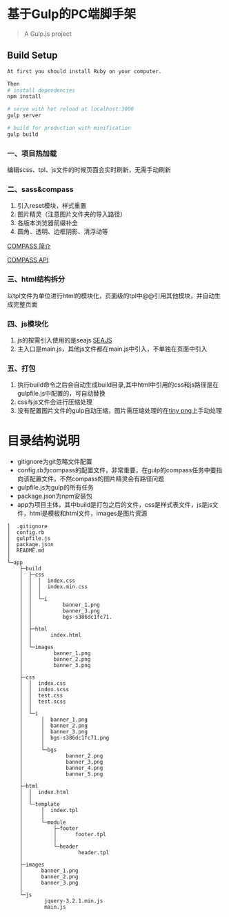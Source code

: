 # 基于Gulp的PC端脚手架

> A Gulp.js project

## Build Setup

``` bash
At first you should install Ruby on your computer.  

Then
# install dependencies
npm install

# serve with hot reload at localhost:3000
gulp server

# build for production with minification
gulp build

```
### 一、项目热加载

编辑scss、tpl、js文件的时候页面会实时刷新，无需手动刷新

### 二、sass&compass
1. 引入reset模块，样式重置
2. 图片精灵（注意图片文件夹的导入路径）
3. 各版本浏览器前缀补全
4. 圆角、透明、边框阴影、清浮动等  

[COMPASS 简介](http://www.ruanyifeng.com/blog/2012/11/compass.html)  

[COMPASS API](http://compass-style.org/reference/compass/css3/box_shadow/)


### 三、html结构拆分
以tpl文件为单位进行html的模块化，页面级的tpl中@@引用其他模块，并自动生成完整页面

### 四、js模块化
1. js的按需引入使用的是seajs
[SEAJS](https://seajs.github.io/seajs/docs/)
2. 主入口是main.js，其他js文件都在main.js中引入，不单独在页面中引入

### 五、打包
1. 执行build命令之后会自动生成build目录,其中html中引用的css和js路径是在gulpfile.js中配置的，可自动替换
2. css与js文件会进行压缩处理
3. 没有配置图片文件的gulp自动压缩，图片需压缩处理的在[tiny png](https://tinypng.com/)上手动处理




# 目录结构说明

- gitignore为git忽略文件配置
- config.rb为compass的配置文件，非常重要，在gulp的compass任务中要指向该配置文件，不然compass的图片精灵会有路径问题
- gulpfile.js为gulp的所有任务
- package.json为npm安装包
- app为项目主体，其中build是打包之后的文件，css是样式表文件，js是js文件，html是模板和html文件，images是图片资源

```
│  .gitignore
│  config.rb
│  gulpfile.js
│  package.json
│  README.md
│
└─app
    ├─build
    │  ├─css
    │  │  │  index.css
    │  │  │  index.min.css
    │  │  │
    │  │  └─i
    │  │          banner_1.png
    │  │          banner_3.png
    │  │          bgs-s386dc1fc71.
    │  │
    │  ├─html
    │  │      index.html
    │  │
    │  └─images
    │          banner_1.png
    │          banner_2.png
    │          banner_3.png
    │
    ├─css
    │  │  index.css
    │  │  index.scss
    │  │  test.css
    │  │  test.scss
    │  │
    │  └─i
    │      │  banner_1.png
    │      │  banner_2.png
    │      │  banner_3.png
    │      │  bgs-s386dc1fc71.png
    │      │
    │      └─bgs
    │              banner_2.png
    │              banner_3.png
    │              banner_4.png
    │              banner_5.png
    │
    ├─html
    │  │  index.html
    │  │
    │  └─template
    │      │  index.tpl
    │      │
    │      └─module
    │          ├─footer
    │          │      footer.tpl
    │          │
    │          └─header
    │                  header.tpl
    │
    ├─images
    │      banner_1.png
    │      banner_2.png
    │      banner_3.png
    │
    └─js
            jquery-3.2.1.min.js
            main.js
```

